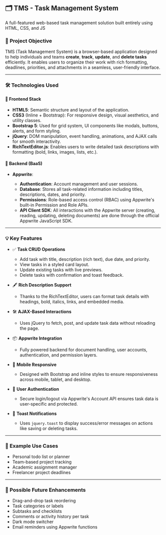 
## 🗂️ TMS - Task Management System

A full-featured web-based task management solution built entirely using HTML, CSS, and JS

### 📌 **Project Objective**

TMS (Task Management System) is a browser-based application designed to help individuals and teams **create**, **track**, **update**, and **delete tasks** efficiently. It enables users to organize their work with rich formatting, deadlines, priorities, and attachments in a seamless, user-friendly interface.

---

### 🛠️ **Technologies Used**

#### 🔧 Frontend Stack

* **HTML5**: Semantic structure and layout of the application.
* **CSS3** (Inline + Bootstrap): For responsive design, visual aesthetics, and utility classes.
* **Bootstrap 5**: Used for grid system, UI components like modals, buttons, alerts, and form styling.
* **jQuery**: DOM manipulation, event handling, animations, and AJAX calls for smooth interactivity.
* **RichTextEditor.js**: Enables users to write detailed task descriptions with formatting (bold, links, images, lists, etc.).

#### 🧠 Backend (BaaS)

* **Appwrite**:

  * **Authentication**: Account management and user sessions.
  * **Database**: Stores all task-related information including titles, descriptions, dates, and priority.
  * **Permissions**: Role-based access control (RBAC) using Appwrite's built-in Permission and Role APIs.
  * **API Client SDK**: All interactions with the Appwrite server (creating, reading, updating, deleting documents) are done through the official Appwrite JavaScript SDK.

---

### 💡 Key Features

* ✅ **Task CRUD Operations**
  * Add task with title, description (rich text), due date, and priority.
  * View tasks in a styled card layout.
  * Update existing tasks with live previews.
  * Delete tasks with confirmation and toast feedback.

* 🖋️ **Rich Description Support**
  * Thanks to the RichTextEditor, users can format task details with headings, bold, italics, links, and embedded media.

* 🛠️ **AJAX-Based Interactions**
  * Uses jQuery to fetch, post, and update task data without reloading the page.

* 📦 **Appwrite Integration**
  * Fully powered backend for document handling, user accounts, authentication, and permission layers.

* 📱 **Mobile Responsive**
  * Designed with Bootstrap and inline styles to ensure responsiveness across mobile, tablet, and desktop.

* 🔐 **User Authentication**
  * Secure login/logout via Appwrite's Account API ensures task data is user-specific and protected.

* 🎨 **Toast Notifications**
  * Uses `jquery.toast` to display success/error messages on actions like saving or deleting tasks.

---

### 📌 Example Use Cases

* Personal todo list or planner
* Team-based project tracking
* Academic assignment manager
* Freelancer project deadlines

---

### 🧪 Possible Future Enhancements

* Drag-and-drop task reordering
* Task categories or labels
* Subtasks and checklists
* Comments or activity history per task
* Dark mode switcher
* Email reminders using Appwrite functions
